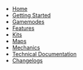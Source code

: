 - [Home](/)
- [Getting Started]()
- [Gamemodes]()
- [Features](/features/)
- [Kits](/kits/)
- [Maps](/maps/)
- [Mechanics](/mechanics/)
- [Technical Documentation](/technical_documentation/)
- [Changelogs](/changelogs/)
